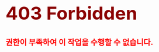 <h1 style="color: darkred; font-size: 50px;">403 Forbidden</h1>

<h2 style="color: red;">권한이 부족하여 이 작업을 수행할 수 없습니다.</h2>